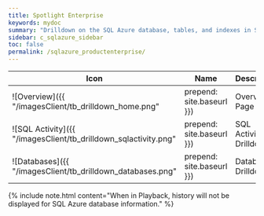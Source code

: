 ```yaml
---
title: Spotlight Enterprise
keywords: mydoc
summary: "Drilldown on the SQL Azure database, tables, and indexes in Spotlight Enterprise."
sidebar: c_sqlazure_sidebar
toc: false
permalink: /sqlazure_productenterprise/
---
```



Icon | Name | Description
-----|------|------------
![Overview]({{ "/imagesClient/tb_drilldown_home.png" | prepend: site.baseurl }}) | Overview Page | The Spotlight Home Page highlights obvious bottlenecks and problem areas. Statistics and flows are updated in real time.  
![SQL Activity]({{ "/imagesClient/tb_drilldown_sqlactivity.png" | prepend: site.baseurl }}) | SQL Activity Drilldown | Drilldown on current and recent activity.
![Databases]({{ "/imagesClient/tb_drilldown_databases.png" | prepend: site.baseurl }}) | Databases Drilldown | Drilldown on the SQL Azure database, tables, and indexes.  

{% include note.html content="When in Playback, history will not be displayed for SQL Azure database information." %}
